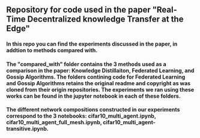 ## Repository for code used in the paper "Real-Time Decentralized knowledge Transfer at the Edge"
#### In this repo you can find the experiments discussed in the paper, in addtion to methods compared with.
#### The "compared_with" folder contains the 3 methods used as a comparison in the paper: Knowledge Distillaiton, Federated Learning, and Gossip Algorithms. The folders contining code for Federated Learning and Gossip Algorithms retains the original readme and copyright as was cloned from their origin repositories. The experiments we ran using these works can be found in the jupyter notebook in each of these folders.
#### The different network compositions constructed in our experiments correspond to the 3 notebooks: cifar10_multi_agent.ipynb, cifar10_multi_agent_full_mesh.ipynb, cifar10_multi_agent-transitive.ipynb.
